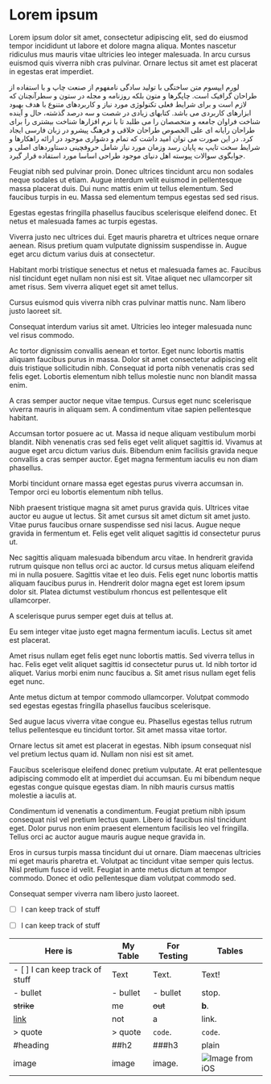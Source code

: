# Lorem ipsum

Lorem ipsum dolor sit amet, consectetur adipiscing elit, sed do eiusmod tempor incididunt ut labore et dolore magna aliqua. Montes nascetur ridiculus mus mauris vitae ultricies leo integer malesuada. In arcu cursus euismod quis viverra nibh cras pulvinar. Ornare lectus sit amet est placerat in egestas erat imperdiet.

لورم ایپسوم متن ساختگی با تولید سادگی نامفهوم از صنعت چاپ و با استفاده از طراحان گرافیک است. چاپگرها و متون بلکه روزنامه و مجله در ستون و سطرآنچنان که لازم است و برای شرایط فعلی تکنولوژی مورد نیاز و کاربردهای متنوع با هدف بهبود ابزارهای کاربردی می باشد. کتابهای زیادی در شصت و سه درصد گذشته، حال و آینده شناخت فراوان جامعه و متخصصان را می طلبد تا با نرم افزارها شناخت بیشتری را برای طراحان رایانه ای علی الخصوص طراحان خلاقی و فرهنگ پیشرو در زبان فارسی ایجاد کرد. در این صورت می توان امید داشت که تمام و دشواری موجود در ارائه راهکارها و شرایط سخت تایپ به پایان رسد وزمان مورد نیاز شامل حروفچینی دستاوردهای اصلی و جوابگوی سوالات پیوسته اهل دنیای موجود طراحی اساسا مورد استفاده قرار گیرد.

Feugiat nibh sed pulvinar proin. Donec ultrices tincidunt arcu non sodales neque sodales ut etiam. Augue interdum velit euismod in pellentesque massa placerat duis. Dui nunc mattis enim ut tellus elementum. Sed faucibus turpis in eu. Massa sed elementum tempus egestas sed sed risus. 

Egestas egestas fringilla phasellus faucibus scelerisque eleifend donec. Et netus et malesuada fames ac turpis egestas. 

Viverra justo nec ultrices dui. Eget mauris pharetra et ultrices neque ornare aenean. Risus pretium quam vulputate dignissim suspendisse in. Augue eget arcu dictum varius duis at consectetur.

Habitant morbi tristique senectus et netus et malesuada fames ac. Faucibus nisl tincidunt eget nullam non nisi est sit. Vitae aliquet nec ullamcorper sit amet risus. Sem viverra aliquet eget sit amet tellus.

Cursus euismod quis viverra nibh cras pulvinar mattis nunc. Nam libero justo laoreet sit. 

Consequat interdum varius sit amet. Ultricies leo integer malesuada nunc vel risus commodo. 

Ac tortor dignissim convallis aenean et tortor. Eget nunc lobortis mattis aliquam faucibus purus in massa. Dolor sit amet consectetur adipiscing elit duis tristique sollicitudin nibh. Consequat id porta nibh venenatis cras sed felis eget. Lobortis elementum nibh tellus molestie nunc non blandit massa enim. 

A cras semper auctor neque vitae tempus. Cursus eget nunc scelerisque viverra mauris in aliquam sem. A condimentum vitae sapien pellentesque habitant. 

Accumsan tortor posuere ac ut. Massa id neque aliquam vestibulum morbi blandit. Nibh venenatis cras sed felis eget velit aliquet sagittis id. Vivamus at augue eget arcu dictum varius duis. Bibendum enim facilisis gravida neque convallis a cras semper auctor. Eget magna fermentum iaculis eu non diam phasellus. 

Morbi tincidunt ornare massa eget egestas purus viverra accumsan in. Tempor orci eu lobortis elementum nibh tellus. 

Nibh praesent tristique magna sit amet purus gravida quis. Ultrices vitae auctor eu augue ut lectus. Sit amet cursus sit amet dictum sit amet justo. Vitae purus faucibus ornare suspendisse sed nisi lacus. Augue neque gravida in fermentum et. Felis eget velit aliquet sagittis id consectetur purus ut. 

Nec sagittis aliquam malesuada bibendum arcu vitae. In hendrerit gravida rutrum quisque non tellus orci ac auctor. Id cursus metus aliquam eleifend mi in nulla posuere. Sagittis vitae et leo duis. Felis eget nunc lobortis mattis aliquam faucibus purus in. Hendrerit dolor magna eget est lorem ipsum dolor sit. Platea dictumst vestibulum rhoncus est pellentesque elit ullamcorper.

A scelerisque purus semper eget duis at tellus at.

Eu sem integer vitae justo eget magna fermentum iaculis. Lectus sit amet est placerat. 

Amet risus nullam eget felis eget nunc lobortis mattis. Sed viverra tellus in hac. Felis eget velit aliquet sagittis id consectetur purus ut. Id nibh tortor id aliquet. Varius morbi enim nunc faucibus a. Sit amet risus nullam eget felis eget nunc. 

Ante metus dictum at tempor commodo ullamcorper. Volutpat commodo sed egestas egestas fringilla phasellus faucibus scelerisque. 

Sed augue lacus viverra vitae congue eu. Phasellus egestas tellus rutrum tellus pellentesque eu tincidunt tortor. Sit amet massa vitae tortor. 

Ornare lectus sit amet est placerat in egestas. Nibh ipsum consequat nisl vel pretium lectus quam id. Nullam non nisi est sit amet.

Faucibus scelerisque eleifend donec pretium vulputate. At erat pellentesque adipiscing commodo elit at imperdiet dui accumsan. Eu mi bibendum neque egestas congue quisque egestas diam. In nibh mauris cursus mattis molestie a iaculis at. 

Condimentum id venenatis a condimentum. Feugiat pretium nibh ipsum consequat nisl vel pretium lectus quam. Libero id faucibus nisl tincidunt eget. Dolor purus non enim praesent elementum facilisis leo vel fringilla. Tellus orci ac auctor augue mauris augue neque gravida in. 

Eros in cursus turpis massa tincidunt dui ut ornare. Diam maecenas ultricies mi eget mauris pharetra et. Volutpat ac tincidunt vitae semper quis lectus. Nisl pretium fusce id velit. Feugiat in ante metus dictum at tempor commodo. Donec et odio pellentesque diam volutpat commodo sed. 

Consequat semper viverra nam libero justo laoreet.

- [ ] I can keep track of stuff
- [ ] I can keep track of stuff


| Here is | My Table | For Testing | Tables |
|---------|----------|-------------|--------|
| - [ ] I can keep track of stuff   | Text     | Text.       | Text!  |
| - bullet| - bullet | - bullet    | stop.  |
| ~~strike~~ | me    | ~~out~~     | **b**. |
| [link](google.com) | not   | a   | link.  |
| > quote | > quote  | `code`.     |`code`. |
| #heading | ##h2    | ###h3       |plain   |
| image    | image   | image.      | ![Image from iOS](https://user-images.githubusercontent.com/8298818/129199344-f690bb73-013a-4ac7-9429-cf285b66c258.jpg) |
